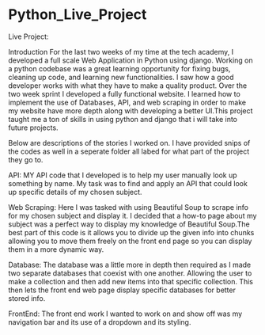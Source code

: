 # Python_Live_Project
Live Project:
 
Introduction
For the last two weeks of my time at the tech academy, I developed a full scale Web Application in Python using django. Working on a python codebase was a great learning opportunity for fixing bugs, cleaning up code, and learning new functionalities. I saw how a good developer works with what they have to make a quality product. Over the two week sprint I developed a fully functional website. I learned how to implement the use of Databases, API, and web scraping in order to make my website have more depth along with developing a better UI.This project taught me a ton of skills in using python and django that i will take into future projects.
 
Below are descriptions of the stories I worked on. I have provided snips of the codes as well in a seperate folder all labed for what part of the project they go to.
 
API:
MY API code that I developed is to help my user manually look up something by name. My task was to find and apply an API that could look up specific details of my chosen subject.
 
 
Web Scraping:
Here I was tasked with using Beautiful Soup to scrape info for my chosen subject and display it. I decided that a how-to page about my subject was a perfect way to display my knowledge of Beautiful Soup.The best part of this code is it allows you to divide up the given info into chunks allowing you to move them freely on the front end page so you can display them in a more dynamic way.
 
 
 
Database:
The database was a little more in depth then required as I made two separate databases that coexist with one another. Allowing the user to make a collection and then add new items into that specific collection. This then lets the front end web page display specific databases for better stored info.
 
 
FrontEnd:
The front end work I wanted to work on and show off was my navigation bar and its use of a dropdown and its styling.
